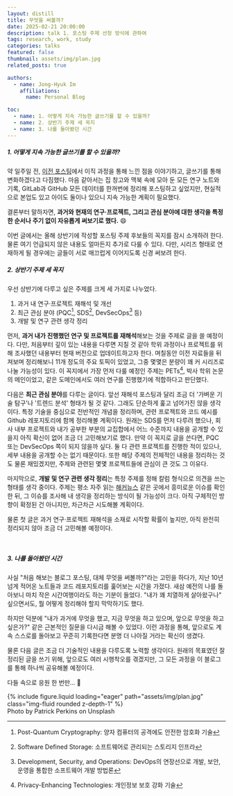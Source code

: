```yaml
---
layout: distill
title: 무엇을 써볼까?
date: 2025-02-21 20:00:00
description: talk 1. 포스팅 주제 선정 방식에 관하여
tags: research, work, study
categories: talks
featured: false
thumbnail: assets/img/plan.jpg
related_posts: true

authors:
  - name: Jong-Hyuk Im
    affiliations:
      name: Personal Blog

toc:
  - name: 1. 어떻게 지속 가능한 글쓰기를 할 수 있을까?
  - name: 2. 상반기 주제 세 꼭지
  - name: 3. 나를 돌아봤던 시간
---
```


##### **1. 어떻게 지속 가능한 글쓰기를 할 수 있을까?**

약 일주일 전, [이전 포스팅](/blog/2025/talk0)에서 이직 과정을 통해 느낀 점을 이야기하고, 글쓰기를 통해 변화하겠다고 다짐했다. 마음 같아서는 집 창고와 맥북 속에 모아 둔 모든 연구 노트와 기록, GitLab과 GitHub 모든 데이터를 한꺼번에 정리해 포스팅하고 싶었지만, 현실적으로 본업도 있고 아이도 둘이나 있으니 지속 가능한 계획이 필요했다.

결론부터 말하자면, **과거와 현재의 연구·프로젝트, 그리고 관심 분야에 대한 생각을 특정한 순서나 주기 없이 자유롭게 써보기로 했다.** 😄

이번 글에서는 올해 상반기에 작성할 포스팅 주제 후보들의 꼭지를 잠시 소개하려 한다. 물론 여기 언급되지 않은 내용도 얼마든지 추가로 다룰 수 있다. 다만, 시리즈 형태로 연재하게 될 경우에는 글들이 서로 매끄럽게 이어지도록 신경 써보려 한다.

##### **2. 상반기 주제 세 꼭지**

우선 상반기에 다루고 싶은 주제를 크게 세 가지로 나누었다.

1. 과거 내 연구·프로젝트 재해석 및 개선
2. 최근 관심 분야 (PQC[^1], SDS[^2], DevSecOps[^3] 등)
3. 개발 및 연구 관련 생각 정리

먼저, **과거 내가 진행했던 연구 및 프로젝트를 재해석**해보는 것을 주제로 글을 쓸 예정이다. 다만, 처음부터 깊이 있는 내용을 다루면 지칠 것 같아 학위 과정이나 프로젝트를 위해 조사했던 내용부터 현재 버전으로 업데이트하고자 한다. 며칠동안 이전 자료들을 뒤져보며 정리해보니 11개 정도의 주요 토픽이 있었고, 그중 몇몇은 분량이 꽤 커 시리즈로 나눌 가능성이 있다. 이 꼭지에서 가장 먼저 다룰 예정인 주제는 PETs[^4], 박사 학위 논문의 메인이었고, 같은 도메인에서도 여러 연구를 진행했기에 적합하다고 판단했다.

다음은 **최근 관심 분야**를 다루는 글이다. 앞선 재해석 포스팅과 달리 조금 더 '가벼운 기술 탐구'나 '트렌드 분석' 형태가 될 것 같다. 그래도 단순하게 훑고 넘어가진 않을 생각이다. 특정 기술을 중심으로 전반적인 개념을 정리하며, 관련 프로젝트와 코드 예시를 Github 레포지토리에 함께 정리해볼 계획이다. 원래는 SDS를 먼저 다루려 했으나, 회사 내부 프로젝트와 내가 공부한 부분의 교집합에서 어느 수준까지 내용을 공개할 수 있을지 아직 확신이 없어 조금 더 고민해보기로 했다. 만약 이 꼭지로 글을 쓴다면, PQC 또는 DevSecOps 쪽이 되지 않을까 싶다. 둘 다 관련 프로젝트를 진행한 적이 있으나, 세부 내용을 공개할 수는 없기 때문이다. 또한 해당 주제의 전체적인 내용을 정리하는 것도 물론 재밌겠지만, 주제와 관련된 몇몇 프로젝트들에 관심이 큰 것도 그 이유다.

마지막으로, **개발 및 연구 관련 생각 정리**는 특정 주제를 정해 칼럼 형식으로 의견을 쓰는 형태를 생각 중이다. 주제는 평소 자주 읽는 [해커뉴스](https://news.ycombinator.com/) 같은 곳에서 흥미로운 이슈를 확인한 뒤, 그 이슈를 조사해 내 생각을 정리하는 방식이 될 가능성이 크다. 아직 구체적인 방향이 확정된 건 아니지만, 차근차근 시도해볼 계획이다.

물론 첫 글은 과거 연구·프로젝트 재해석을 소재로 시작할 확률이 높지만, 아직 완전히 정리되지 않아 조금 더 고민해볼 예정이다.

<br>

##### **3. 나를 돌아봤던 시간**

사실 "처음 해보는 블로그 포스팅, 대체 무엇을 써볼까?"라는 고민을 하다가, 지난 10년 넘게 적어온 노트들과 코드 레포지토리를 훑어보는 시간을 가졌다. 새삼 예전의 나를 돌아보니 마치 작은 시간여행이라도 하는 기분이 들었다. "내가 꽤 치열하게 살아왔구나" 싶으면서도, 뭘 어떻게 정리해야 할지 막막하기도 했다.

하지만 덕분에 "내가 과거에 무엇을 했고, 지금 무엇을 하고 있으며, 앞으로 무엇을 하고 싶은가?" 같은 근본적인 질문을 다시금 해볼 수 있었다. 이런 과정을 통해, 앞으로도 계속 스스로를 돌아보고 꾸준히 기록한다면 분명 더 나아질 거라는 확신이 생겼다.

물론 다음 글은 조금 더 기술적인 내용을 다루도록 노력할 생각이다. 원래의 목표였던 잘 정리된 글을 쓰기 위해, 앞으로도 여러 시행착오를 겪겠지만, 그 모든 과정을 이 블로그를 통해 하나씩 공유해볼 예정이다.

다들 속으로 응원 한 번만... :pray:

[^1]: Post-Quantum Cryptography: 양자 컴퓨터의 공격에도 안전한 암호화 기술
[^2]: Software Defined Storage: 소프트웨어로 관리되는 스토리지 인프라
[^3]: Development, Security, and Operations: DevOps의 연장선으로 개발, 보안, 운영을 통합한 소프트웨어 개발 방법론
[^4]: Privacy-Enhancing Technologies: 개인정보 보호 강화 기술

<div class="row mt-3">
    <div class="col-sm mt-3 mt-md-0">
        {% include figure.liquid loading="eager" path="assets/img/plan.jpg" class="img-fluid rounded z-depth-1" %}
    </div>
</div>
<div class="caption">
    Photo by Patrick Perkins on Unsplash
</div>

